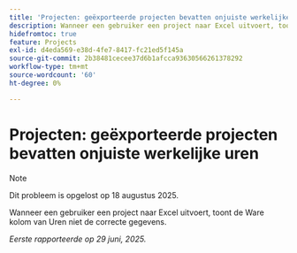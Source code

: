 ```yaml
---
title: 'Projecten: geëxporteerde projecten bevatten onjuiste werkelijke uren'
description: Wanneer een gebruiker een project naar Excel uitvoert, toont de Ware kolom van Uren niet de correcte gegevens.
hidefromtoc: true
feature: Projects
exl-id: d4eda569-e38d-4fe7-8417-fc21ed5f145a
source-git-commit: 2b38481cecee37d6b1afcca93630566261378292
workflow-type: tm+mt
source-wordcount: '60'
ht-degree: 0%

---
```


# Projecten: geëxporteerde projecten bevatten onjuiste werkelijke uren

>[!NOTE]
>
>Dit probleem is opgelost op 18 augustus 2025.

Wanneer een gebruiker een project naar Excel uitvoert, toont de Ware kolom van Uren niet de correcte gegevens.

_Eerste rapporteerde op 29 juni, 2025._
